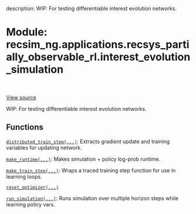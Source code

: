 description: WIP: For testing differentiable interest evolution networks.

<div itemscope itemtype="http://developers.google.com/ReferenceObject">
<meta itemprop="name" content="recsim_ng.applications.recsys_partially_observable_rl.interest_evolution_simulation" />
<meta itemprop="path" content="Stable" />
</div>

# Module: recsim_ng.applications.recsys_partially_observable_rl.interest_evolution_simulation

<!-- Insert buttons and diff -->

<table class="tfo-notebook-buttons tfo-api nocontent" align="left">

</table>

<a target="_blank" href="https://github.com/google-research/recsim_ng/tree/master/recsim_ng/applications/recsys_partially_observable_rl/interest_evolution_simulation.py">View
source</a>

WIP: For testing differentiable interest evolution networks.

## Functions

[`distributed_train_step(...)`](../../../recsim_ng/applications/recsys_partially_observable_rl/interest_evolution_simulation/distributed_train_step.md):
Extracts gradient update and training variables for updating network.

[`make_runtime(...)`](../../../recsim_ng/applications/recsys_partially_observable_rl/interest_evolution_simulation/make_runtime.md):
Makes simulation + policy log-prob runtime.

[`make_train_step(...)`](../../../recsim_ng/applications/recsys_partially_observable_rl/interest_evolution_simulation/make_train_step.md):
Wraps a traced training step function for use in learning loops.

[`reset_optimizer(...)`](../../../recsim_ng/applications/recsys_partially_observable_rl/interest_evolution_simulation/reset_optimizer.md)

[`run_simulation(...)`](../../../recsim_ng/applications/recsys_partially_observable_rl/interest_evolution_simulation/run_simulation.md):
Runs simulation over multiple horizon steps while learning policy vars.
